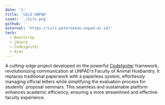 ```yaml
---
date: '1'
title: 'SILO UNPAD'
cover: './Silo.png'
github: ''
external: 'https://silo.peternakan.unpad.ac.id/'
tech:
  - Bootstrap
  - jQuery
  - Codeigniter
  - Ajax
---
```


A cutting-edge project developed on the powerful [CodeIgniter](https://www.codeigniter.com/) framework, revolutionizing communication at UNPAD's Faculty of Animal Husbandry. It replaces traditional paperwork with a paperless system, effortlessly managing official letters while simplifying the evaluation process for students' proposal seminars. This seamless and sustainable platform enhances academic efficiency, ensuring a more streamlined and effective faculty experience.
